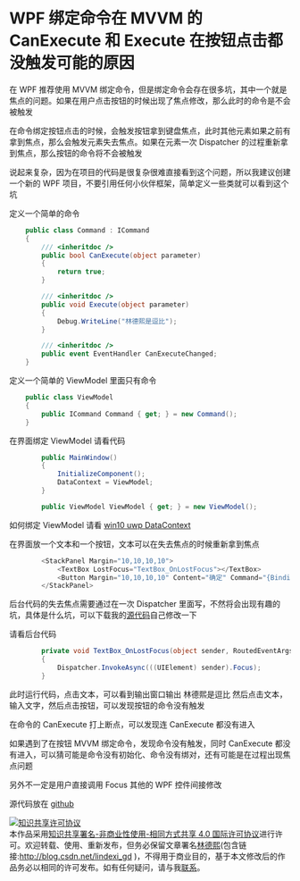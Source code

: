 
# WPF 绑定命令在 MVVM 的 CanExecute 和 Execute 在按钮点击都没触发可能的原因

在 WPF 推荐使用 MVVM 绑定命令，但是绑定命令会存在很多坑，其中一个就是焦点的问题。如果在用户点击按钮的时候出现了焦点修改，那么此时的命令是不会被触发

<!--more-->


<!-- csdn -->

在命令绑定按钮点击的时候，会触发按钮拿到键盘焦点，此时其他元素如果之前有拿到焦点，那么会触发元素失去焦点。如果在元素一次 Dispatcher 的过程重新拿到焦点，那么按钮的命令将不会被触发

说起来复杂，因为在项目的代码是很复杂很难直接看到这个问题，所以我建议创建一个新的 WPF 项目，不要引用任何小伙伴框架，简单定义一些类就可以看到这个坑

定义一个简单的命令

```csharp
    public class Command : ICommand
    {
        /// <inheritdoc />
        public bool CanExecute(object parameter)
        {
            return true;
        }

        /// <inheritdoc />
        public void Execute(object parameter)
        {
            Debug.WriteLine("林德熙是逗比");
        }

        /// <inheritdoc />
        public event EventHandler CanExecuteChanged;
    }
```

定义一个简单的 ViewModel 里面只有命令

```csharp
    public class ViewModel
    {
        public ICommand Command { get; } = new Command();
    }
```

在界面绑定 ViewModel 请看代码

```csharp
        public MainWindow()
        {
            InitializeComponent();
            DataContext = ViewModel;
        }

        public ViewModel ViewModel { get; } = new ViewModel();
```

如何绑定 ViewModel 请看 [win10 uwp DataContext](https://blog.lindexi.com/post/win10-uwp-DataContext.html )

在界面放一个文本和一个按钮，文本可以在失去焦点的时候重新拿到焦点

```csharp
        <StackPanel Margin="10,10,10,10">
            <TextBox LostFocus="TextBox_OnLostFocus"></TextBox>
            <Button Margin="10,10,10,10" Content="确定" Command="{Binding Command}"></Button>
        </StackPanel>
```

后台代码的失去焦点需要通过在一次 Dispatcher 里面写，不然将会出现有趣的坑，具体是什么坑，可以下载我的[源代码](https://github.com/lindexi/lindexi_gd/blob/d8200f16691754cc61c75ecfcc7d426228a7bc55/NewhawhebichaJalciceerulebaiwair/NewhawhebichaJalciceerulebaiwair/MainWindow.xaml.cs)自己修改一下

请看后台代码

```csharp
        private void TextBox_OnLostFocus(object sender, RoutedEventArgs e)
        {
            Dispatcher.InvokeAsync(((UIElement) sender).Focus);
        }
```

此时运行代码，点击文本，可以看到输出窗口输出 林德熙是逗比 然后点击文本，输入文字，然后点击按钮，可以发现按钮的命令没有触发

在命令的 CanExecute 打上断点，可以发现连 CanExecute 都没有进入

如果遇到了在按钮 MVVM 绑定命令，发现命令没有触发，同时 CanExecute 都没有进入，可以猜可能是命令没有初始化、命令没有绑对，还有可能是在过程出现焦点问题

另外不一定是用户直接调用 Focus 其他的 WPF 控件间接修改

源代码放在 [github](https://github.com/lindexi/lindexi_gd/tree/d8200f16691754cc61c75ecfcc7d426228a7bc55/NewhawhebichaJalciceerulebaiwair )





<a rel="license" href="http://creativecommons.org/licenses/by-nc-sa/4.0/"><img alt="知识共享许可协议" style="border-width:0" src="https://licensebuttons.net/l/by-nc-sa/4.0/88x31.png" /></a><br />本作品采用<a rel="license" href="http://creativecommons.org/licenses/by-nc-sa/4.0/">知识共享署名-非商业性使用-相同方式共享 4.0 国际许可协议</a>进行许可。欢迎转载、使用、重新发布，但务必保留文章署名[林德熙](http://blog.csdn.net/lindexi_gd)(包含链接:http://blog.csdn.net/lindexi_gd )，不得用于商业目的，基于本文修改后的作品务必以相同的许可发布。如有任何疑问，请与我[联系](mailto:lindexi_gd@163.com)。